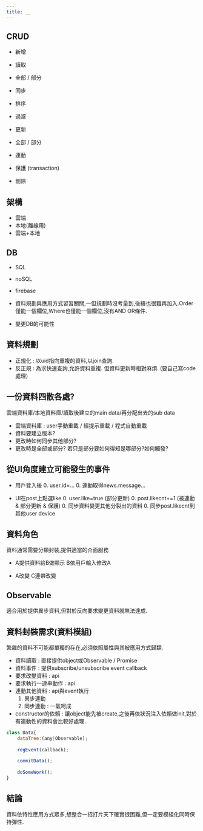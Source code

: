 ```yaml
---
title: __
---
```


## CRUD
- 新增

- 讀取
 - 全部 / 部分
 - 同步
 - 排序
 - 過濾

- 更新
 - 全部 / 部分
 - 連動
 - 保護 (transaction)

- 刪除

## 架構
- 雲端
- 本地(離線用)
- 雲端+本地

## DB
- SQL

- noSQL

- firebase
 - 資料規劃與應用方式習習關關,一但規劃時沒考量到,後續也很難再加入.Order僅能一個欄位,Where也僅能一個欄位,沒有AND OR條件.
 
- 變更DB的可能性

## 資料規劃
- 正規化 : 以uid指向重複的資料,以join查詢.
- 反正規 : 為求快速查詢,允許資料重複. 但資料更新時相對麻煩. (要自己寫code處理)

## 一份資料四散各處?
雲端資料庫/本地資料庫/讀取後建立的main data/再分配出去的sub data

- 雲端資料庫 : user手動重載 / 經提示重載 / 程式自動重載
- 資料要建立版本?
- 更改時如何同步其他部分?
- 更改時是全部或部分? 若只是部分要如何得知是哪部分?如何觸發?

## 從UI角度建立可能發生的事件
- 用戶登入後
    0. user.id=...
    0. 連動取得news.message...
    
- UI在post上點選like
    0. user.like=true (部分更新)
    0. post.likecnt+=1 (被連動 & 部分更新 & 保護)
    0. 同步資料變更其他分裂出的資料
    0. 同步post.likecnt到其他user device
    
## 資料角色
資料通常需要分類封裝,提供適當的介面服務

- A提供資料給B做顯示 B依用戶輸入修改A

- A改變 C連帶改變

## Observable
適合用於提供異步資料,但對於反向要求變更資料就無法達成.

## 資料封裝需求(資料模組)
繁雜的資料不可能都單獨的存在,必須依照屬性與其被應用方式歸類.

- 資料讀取 : 直接提供object或Observable / Promise
- 資料事件 : 提供subscribe/unsubscribe event callback
- 要求改變資料 : api
- 要求執行一連串動作 : api
- 連動其他資料 : api與event執行
    1. 異步連動
    2. 同步連動 : 一氣呵成
- constructor的依賴 : 讓object能先被create,之後再依狀況注入依賴做init,對於有連動性的資料會比較好處理.

```js
class Data{
    dataTree:(any|Observable);
    
    regEvent(callback);
    
    commitData();
    
    doSomeWork();
}
```

## 結論
資料依特性應用方式眾多,想整合一招打片天下確實很困難,但一定要模組化同時保持彈性.



    
    
